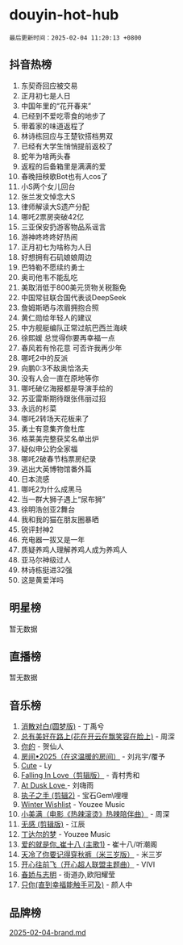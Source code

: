 # douyin-hot-hub

`最后更新时间：2025-02-04 11:20:13 +0800`

## 抖音热榜

1. 东契奇回应被交易
1. 正月初七是人日
1. 中国年里的“花开春来”
1. 已经到不爱吃零食的地步了
1. 带着家的味道返程了
1. 林诗栋回应与王楚钦搭档男双
1. 已经有大学生悄悄提前返校了
1. 蛇年为啥两头春
1. 返程的后备箱里是满满的爱
1. 春晚扭秧歌Bot也有人cos了
1. 小S两个女儿回台
1. 张兰发文悼念大S
1. 律师解读大S遗产分配
1. 哪吒2票房突破42亿
1. 三亚保安扔游客物品系谣言
1. 游神咚咚咚好热闹
1. 正月初七为啥称为人日
1. 好想拥有石矶娘娘周边
1. 巴特勒不愿续约勇士
1. 奥司他韦不能乱吃
1. 美取消低于800美元货物关税豁免
1. 中国常驻联合国代表谈DeepSeek
1. 詹姆斯晒与浓眉拥抱合照
1. 黄仁勋给年轻人的建议
1. 中方舰艇编队正常过航巴西兰海峡
1. 徐熙媛 总觉得你要再幸福一点
1. 春风若有怜花意 可否许我再少年
1. 哪吒2中的反派
1. 向鹏0:3不敌奥恰洛夫
1. 没有人会一直在原地等你
1. 哪吒破亿海报都是导演手绘的
1. 苏亚雷斯期待跟张伟丽过招
1. 永远的杉菜
1. 哪吒2转场天花板来了
1. 勇士有意集齐詹杜库
1. 格莱美完整获奖名单出炉
1. 疑似申公豹全家福
1. 哪吒2破春节档票房纪录
1. 逃出大英博物馆番外篇
1. 日本流感
1. 哪吒2为什么成黑马
1. 当一群大狮子遇上“尿布狮”
1. 徐明浩创亚2舞台
1. 我和我的猫在朋友圈暴晒
1. 锐评封神2
1. 充电器一拔又是一年
1. 质疑养鸡人理解养鸡人成为养鸡人
1. 亚马尔神级过人
1. 林诗栋挺进32强
1. 这是黄爱洋吗

## 明星榜

暂无数据

## 直播榜

暂无数据

## 音乐榜

1. [消散对白(圆梦版)](https://sf5-hl-cdn-tos.douyinstatic.com/obj/tos-cn-ve-2774/og4jB5I5IizzoZVAAAzWgBMAsMDWoArfwBOiFs) - 丁禹兮
1. [总有美好在路上(花在开云在飘笑容在脸上)](https://sf5-hl-cdn-tos.douyinstatic.com/obj/tos-cn-ve-2774/oU5u7NwtfBIvaNhoQBszOvAlRiAoiWAVVyBMq4) - 周深
1. [你的](https://sf5-hl-cdn-tos.douyinstatic.com/obj/tos-cn-ve-2774/oYuIeKf42jB7sEV6B2upMdpYAgfrQWj0FeRegh) - 贺仙人
1. [房间•2025（在这温暖的房间）](https://sf5-hl-cdn-tos.douyinstatic.com/obj/tos-cn-ve-2774/oMzJcnT8BgIetASeBfwfEeBQVNfACiCifhfZP7g) - 刘兆宇/覆予
1. [Cute](https://sf5-hl-cdn-tos.douyinstatic.com/obj/tos-cn-ve-2774/o4IbIzHWKAAB4wsS5qMBRiiAlEBGTpQRNfFvuo) - Ly
1. [Falling In Love（剪辑版）](https://sf5-hl-cdn-tos.douyinstatic.com/obj/tos-cn-ve-2774/o8ajpA8zzgBPahbBIO8AcKGBLJezFCRd1wfP9f) - 青村秀和
1. [ At Dusk  Love ](https://sf5-hl-cdn-tos.douyinstatic.com/obj/tos-cn-ve-2774/o8CrpCf5CaYgI4ZrtQgMQAFEfuGqNnRSDQAPBc) - 刘嗨雨
1. [执子之手 (剪辑2)](https://sf5-hl-cdn-tos.douyinstatic.com/obj/tos-cn-ve-2774/oUoZLQjCc31XzqsBnBQUNgeKtYPBcgbFDwtfcu) - 宝石Gem\哩哩
1. [Winter Wishlist](https://sf5-hl-cdn-tos.douyinstatic.com/obj/tos-cn-ve-2774/oIIgUOeamCFCVAzxN6MFRLIBlLGpUqQxeeHrLE) - Youzee Music
1. [小美满（电影《热辣滚烫》热辣陪伴曲）](https://sf5-hl-cdn-tos.douyinstatic.com/obj/tos-cn-ve-2774/o0GAn2lSgfZIDUgtevCGDQYnFg4CwnrBaxbTZL) - 周深
1. [无感 (剪辑版)](https://sf5-hl-cdn-tos.douyinstatic.com/obj/tos-cn-ve-2774/o0eIsUzJBDlQaQFC5OFlgbMEZC1TFYBftOBn6p) - 江辰
1. [丁达尔的梦](https://sf5-hl-cdn-tos.douyinstatic.com/obj/tos-cn-ve-2774/oMU3WirUZBVQkAC9ccG5P2IQirziZM2RTInUY) - Youzee Music
1. [爱的就是你_崔十八 (主歌1)](https://sf5-hl-cdn-tos.douyinstatic.com/obj/tos-cn-ve-2774/oI5BO5DhFZ6UTcNCnZaOCBLtZ7WIMQGfgnXf5E) - 崔十八/听潮阁
1. [天冷了你要记得穿秋裤（米三岁版）](https://sf5-hl-cdn-tos.douyinstatic.com/obj/tos-cn-ve-2774/oQlIwVIDWiZ6BQilAorS7MA0AgCkQDvcZAdm1) - 米三岁
1. [开心往前飞（开心超人联盟主题曲）](https://sf5-hl-cdn-tos.douyinstatic.com/obj/tos-cn-ve-2774/9d8fb7c82cf1421fb93a9fe925275e0a) - VIVI
1. [春娇与志明](https://sf5-hl-cdn-tos.douyinstatic.com/obj/tos-cn-ve-2774/e530d8fceb7044b39707d7f9ff54add1) - 街道办,欧阳耀莹
1. [只你(直到幸福能触手可及)](https://sf5-hl-cdn-tos.douyinstatic.com/obj/tos-cn-ve-2774/o0lBkRDzFTeaVSUz3ZZSCBVtZ5DIMQGfgmEAuE) - 颜人中

## 品牌榜

[2025-02-04-brand.md](2025-02-04-brand.md)
